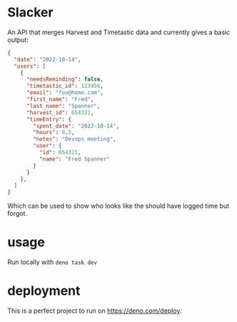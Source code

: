 # Slacker

An API that merges Harvest and Timetastic data and currently gives a basic output:

```json
{
  "date": "2022-10-14",
  "users": [
    {
      "needsReminding": false,
      "timetastic_id": 123456,
      "email": "foo@home.com",
      "first_name": "Fred",
      "last_name": "Spanner",
      "harvest_id": 654321,
      "timeEntry": {
        "spent_date": "2022-10-14",
        "hours": 0.5,
        "notes": "Devops meeting",
        "user": {
          "id": 654321,
          "name": "Fred Spanner"
        }
      }
    },
  ]
}
```

Which can be used to show who looks like the should have logged time but forgot.

# usage

Run locally with `deno task dev`

# deployment

This is a perfect project to run on https://deno.com/deploy.
